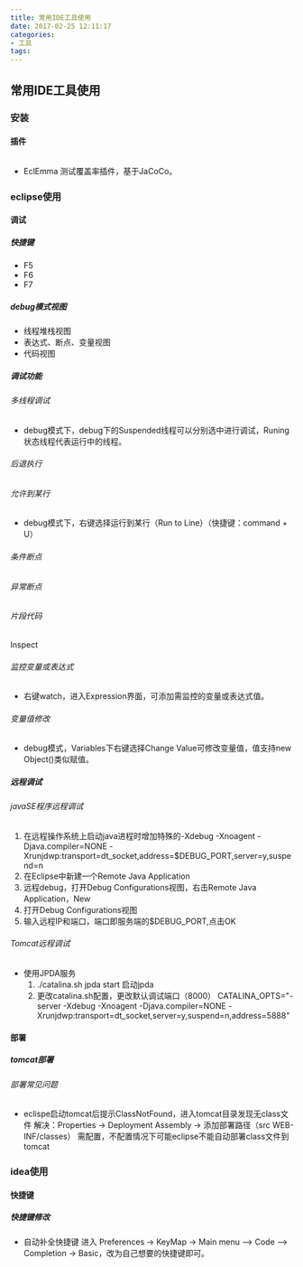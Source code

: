 ```yaml
---
title: 常用IDE工具使用
date: 2017-02-25 12:11:17
categories: 
- 工具
tags:
---
```


## 常用IDE工具使用

### 安装

#### 插件

######
- EclEmma 测试覆盖率插件，基于JaCoCo。


### eclipse使用

#### 调试

##### 快捷键

- F5
- F6
- F7

##### debug模式视图

- 线程堆栈视图
- 表达式、断点、变量视图
- 代码视图

##### 调试功能
###### 多线程调试

- debug模式下，debug下的Suspended线程可以分别选中进行调试，Runing状态线程代表运行中的线程。

###### 后退执行

###### 允许到某行

- debug模式下，右键选择运行到某行（Run to Line）（快捷键：command + U）

###### 条件断点

###### 异常断点

###### 片段代码
Inspect

###### 监控变量或表达式

- 右键watch，进入Expression界面，可添加需监控的变量或表达式值。

###### 变量值修改

- debug模式，Variables下右键选择Change Value可修改变量值，值支持new Object()类似赋值。

##### 远程调试

###### javaSE程序远程调试

1. 在远程操作系统上启动java进程时增加特殊的-Xdebug -Xnoagent -Djava.compiler=NONE -Xrunjdwp:transport=dt_socket,address=$DEBUG_PORT,server=y,suspend=n
2. 在Eclipse中新建一个Remote Java Application
3. 远程debug，打开Debug Configurations视图，右击Remote Java Application，New
4. 打开Debug Configurations视图
5. 输入远程IP和端口，端口即服务端的$DEBUG_PORT,点击OK

###### Tomcat远程调试

- 使用JPDA服务
  1. ./catalina.sh jpda start  启动jpda
  2. 更改catalina.sh配置，更改默认调试端口（8000） CATALINA_OPTS="-server -Xdebug -Xnoagent -Djava.compiler=NONE -Xrunjdwp:transport=dt_socket,server=y,suspend=n,address=5888" 


#### 部署

##### tomcat部署

###### 部署常见问题

- eclispe启动tomcat后提示ClassNotFound，进入tomcat目录发现无class文件  解决：Properties -> Deployment Assembly -> 添加部署路径（src WEB-INF/classes）   需配置，不配置情况下可能eclipse不能自动部署class文件到tomcat

### idea使用

#### 快捷键

##### 快捷键修改

- 自动补全快捷键
进入 Preferences -> KeyMap -> Main menu –> Code –> Completion -> Basic，改为自己想要的快捷键即可。


